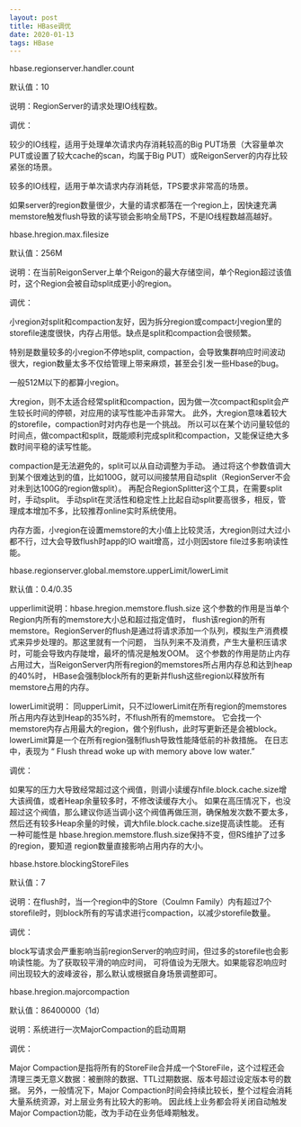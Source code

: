 ```yaml
---
layout: post
title: HBase调优
date: 2020-01-13
tags: HBase
---
```


hbase.regionserver.handler.count

默认值：10

说明：RegionServer的请求处理IO线程数。

调优：

较少的IO线程，适用于处理单次请求内存消耗较高的Big PUT场景（大容量单次PUT或设置了较大cache的scan，均属于Big PUT）或ReigonServer的内存比较紧张的场景。

较多的IO线程，适用于单次请求内存消耗低，TPS要求非常高的场景。

如果server的region数量很少，大量的请求都落在一个region上，因快速充满memstore触发flush导致的读写锁会影响全局TPS，不是IO线程数越高越好。


hbase.hregion.max.filesize

默认值：256M

说明：在当前ReigonServer上单个Reigon的最大存储空间，单个Region超过该值时，这个Region会被自动split成更小的region。

调优：

小region对split和compaction友好，因为拆分region或compact小region里的storefile速度很快，内存占用低。缺点是split和compaction会很频繁。

特别是数量较多的小region不停地split, compaction，会导致集群响应时间波动很大，region数量太多不仅给管理上带来麻烦，甚至会引发一些Hbase的bug。

一般512M以下的都算小region。

大region，则不太适合经常split和compaction，因为做一次compact和split会产生较长时间的停顿，对应用的读写性能冲击非常大。
此外，大region意味着较大的storefile，compaction时对内存也是一个挑战。
所以可以在某个访问量较低的时间点，做compact和split，既能顺利完成split和compaction，又能保证绝大多数时间平稳的读写性能。

compaction是无法避免的，split可以从自动调整为手动。
通过将这个参数值调大到某个很难达到的值，比如100G，就可以间接禁用自动split（RegionServer不会对未到达100G的region做split）。
再配合RegionSplitter这个工具，在需要split时，手动split。
手动split在灵活性和稳定性上比起自动split要高很多，相反，管理成本增加不多，比较推荐online实时系统使用。

内存方面，小region在设置memstore的大小值上比较灵活，大region则过大过小都不行，过大会导致flush时app的IO wait增高，过小则因store file过多影响读性能。

hbase.regionserver.global.memstore.upperLimit/lowerLimit

默认值：0.4/0.35

upperlimit说明：hbase.hregion.memstore.flush.size 这个参数的作用是当单个Region内所有的memstore大小总和超过指定值时，
flush该region的所有memstore。RegionServer的flush是通过将请求添加一个队列，模拟生产消费模式来异步处理的。那这里就有一个问题，
当队列来不及消费，产生大量积压请求时，可能会导致内存陡增，最坏的情况是触发OOM。
这个参数的作用是防止内存占用过大，当ReigonServer内所有region的memstores所占用内存总和达到heap的40%时，
HBase会强制block所有的更新并flush这些region以释放所有memstore占用的内存。

lowerLimit说明： 同upperLimit，只不过lowerLimit在所有region的memstores所占用内存达到Heap的35%时，不flush所有的memstore。
它会找一个memstore内存占用最大的region，做个别flush，此时写更新还是会被block。lowerLimit算是一个在所有region强制flush导致性能降低前的补救措施。
在日志中，表现为 “ Flush thread woke up with memory above low water.” 

调优：

如果写的压力大导致经常超过这个阀值，则调小读缓存hfile.block.cache.size增大该阀值，或者Heap余量较多时，不修改读缓存大小。
如果在高压情况下，也没超过这个阀值，那么建议你适当调小这个阀值再做压测，确保触发次数不要太多，然后还有较多Heap余量的时候，调大hfile.block.cache.size提高读性能。
还有一种可能性是 hbase.hregion.memstore.flush.size保持不变，但RS维护了过多的region，要知道 region数量直接影响占用内存的大小。

hbase.hstore.blockingStoreFiles

默认值：7

说明：在flush时，当一个region中的Store（Coulmn Family）内有超过7个storefile时，则block所有的写请求进行compaction，以减少storefile数量。

调优：

block写请求会严重影响当前regionServer的响应时间，但过多的storefile也会影响读性能。为了获取较平滑的响应时间，
可将值设为无限大。如果能容忍响应时间出现较大的波峰波谷，那么默认或根据自身场景调整即可。

hbase.hregion.majorcompaction

默认值：86400000（1d）

说明：系统进行一次MajorCompaction的启动周期

调优：

Major Compaction是指将所有的StoreFile合并成一个StoreFile，这个过程还会清理三类无意义数据：被删除的数据、TTL过期数据、版本号超过设定版本号的数据。
另外，一般情况下，Major Compaction时间会持续比较长，整个过程会消耗大量系统资源，对上层业务有比较大的影响。
因此线上业务都会将关闭自动触发Major Compaction功能，改为手动在业务低峰期触发。